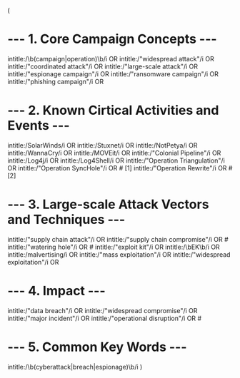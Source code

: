 (
  # --- 1. Core Campaign Concepts ---
  intitle:/\b(campaign|operation)\b/i OR
  intitle:/"widespread attack"/i OR
  intitle:/"coordinated attack"/i OR
  intitle:/"large-scale attack"/i OR
  intitle:/"espionage campaign"/i OR
  intitle:/"ransomware campaign"/i OR
  intitle:/"phishing campaign"/i OR

  # --- 2. Known Cirtical Activities and Events ---
  intitle:/SolarWinds/i OR
  intitle:/Stuxnet/i OR
  intitle:/NotPetya/i OR
  intitle:/WannaCry/i OR
  intitle:/MOVEit/i OR
  intitle:/"Colonial Pipeline"/i OR
  intitle:/Log4j/i OR
  intitle:/Log4Shell/i OR
  intitle:/"Operation Triangulation"/i OR
  intitle:/"Operation SyncHole"/i OR # [1]
  intitle:/"Operation Rewrite"/i OR # [2]

  # --- 3. Large-scale Attack Vectors and Techniques ---
  intitle:/"supply chain attack"/i OR
  intitle:/"supply chain compromise"/i OR #
  intitle:/"watering hole"/i OR #
  intitle:/"exploit kit"/i OR
  intitle:/\bEK\b/i OR
  intitle:/malvertising/i OR
  intitle:/"mass exploitation"/i OR
  intitle:/"widespread exploitation"/i OR

  # --- 4. Impact ---
  intitle:/"data breach"/i OR
  intitle:/"widespread compromise"/i OR
  intitle:/"major incident"/i OR
  intitle:/"operational disruption"/i OR #

  # --- 5. Common Key Words ---
  intitle:/\b(cyberattack|breach|espionage)\b/i
)
